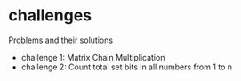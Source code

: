# challenges
Problems and their solutions

* challenge 1: Matrix Chain Multiplication 
* challenge 2: Count total set bits in all numbers from 1 to n